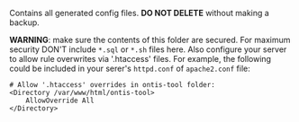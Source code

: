 Contains all generated config files. **DO NOT DELETE** without making a backup.

**WARNING**: make sure the contents of this folder are secured. For maximum security DON'T include `*.sql` or `*.sh` files here. Also configure your server to allow rule overwrites via '.htaccess' files. For example, the following could be included in your serer's `httpd.conf` of `apache2.conf` file:

```
# Allow '.htaccess' overrides in ontis-tool folder:
<Directory /var/www/html/ontis-tool>
    AllowOverride All
</Directory>
```
